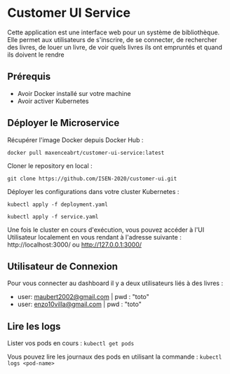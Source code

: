 # Customer UI Service

Cette application est une interface web pour un système de bibliothèque. Elle permet aux utilisateurs de s'inscrire, de se connecter, de rechercher des livres, de louer un livre, de voir quels livres ils ont empruntés et quand ils doivent le rendre

## Prérequis

- Avoir Docker installé sur votre machine
- Avoir activer Kubernetes

## Déployer le Microservice

Récupérer l'image Docker depuis Docker Hub :

`docker pull maxenceabrt/customer-ui-service:latest`

Cloner le repository en local :

`git clone https://github.com/ISEN-2020/customer-ui.git`

Déployer les configurations dans votre cluster Kubernetes :

`kubectl apply -f deployment.yaml`

`kubectl apply -f service.yaml`

Une fois le cluster en cours d'exécution, vous pouvez accéder à l'UI Utilisateur localement en vous rendant à l'adresse suivante : http://localhost:3000/ ou http://127.0.0.1:3000/

## Utilisateur de Connexion
Pour vous connecter au dashboard il y a deux utilisateurs liés à des livres :
- user: maubert2002@gmail.com | pwd : "toto"
- user: enzo10villa@gmail.com | pwd : "toto"

## Lire les logs

Lister vos pods en cours : `kubectl get pods`

Vous pouvez lire les journaux des pods en utilisant la commande : `kubectl logs <pod-name>`

